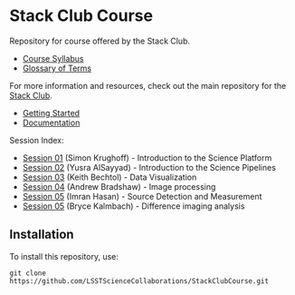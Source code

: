 # Stack Club Course

Repository for course offered by the Stack Club.

* [Course Syllabus](https://docs.google.com/document/d/161mIQOMOnDbKF7dig2rkmXBKRQbqrnwf0xiMBztOR4g)
* [Glossary of Terms](https://docs.google.com/document/d/1KBQadu99tV5VnFUbPKq4iqKEdgtBTCF1RJNWtXM_mF0)

For more information and resources, check out the main repository for the [Stack Club](https://github.com/LSSTScienceCollaborations/StackClub).
* [Getting Started](https://github.com/LSSTScienceCollaborations/StackClub/blob/master/GettingStarted/GettingStarted.md)
* [Documentation](https://stackclub.readthedocs.io/en/latest/)

Session Index:
* [Session 01](Session01) (Simon Krughoff) - Introduction to the Science Platform
* [Session 02](Session02) (Yusra AlSayyad) - Introduction to the Science Pipelines
* [Session 03](Session03) (Keith Bechtol) - Data Visualization
* [Session 04](Session04) (Andrew Bradshaw) - Image processing
* [Session 05](Session05) (Imran Hasan) - Source Detection and Measurement
* [Session 05](Session06) (Bryce Kalmbach) - Difference imaging analysis

## Installation

To install this repository, use:
```
git clone https://github.com/LSSTScienceCollaborations/StackClubCourse.git
```
